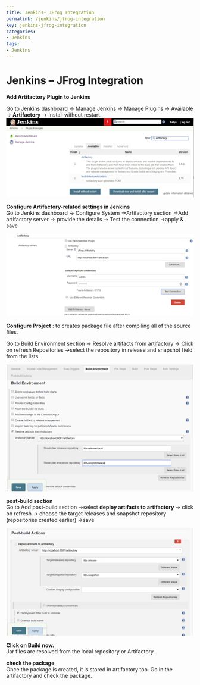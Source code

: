 ```yaml
---
title: Jenkins- JFrog Integration
permalink: /jenkins/jfrog-integration
key: jenkins-jfrog-integration
categories:
- Jenkins
tags:
- Jenkins
---
```


Jenkins – JFrog Integration
===========================

**Add Artifactory Plugin to Jenkins**

Go to Jenkins dashboard -\> Manage Jenkins -\> Manage Plugins -\> Available -\>
**Artifactory** -\> Install without restart.
![](media/eba32591d8010451d1eaf7f1b369dcd2.png)

**Configure Artifactory-related settings in Jenkins**  
Go to Jenkins dashboard -\> Configure System -\>Artifactory section -\>Add
artifactory server -\> provide the details -\> Test the connection -\>apply &
save

![](media/75cc82c80875a5447590ea03ffccfe00.png)

**Configure Project** : to creates package file after compiling all of the
source files.

Go to Build Environment section -\> Resolve artifacts from artifactory -\> Click
on refresh Repositories -\>select the repository in release and snapshot field
from the lists.

![](media/0f068c38e8e38d32dad95b531caadf02.png)

**post-build section**  
Go to Add post-build section -\>select **deploy artifacts to artifactory** -\>
click on refresh -\> choose the target releases and snapshot repository
(repositories created earlier) -\>save

![](media/1d41855cdc2ddc8f3098ad16358bbb64.png)

**Click on Build now.**  
Jar files are resolved from the local repository or Artifactory.

**check the package**  
Once the package is created, it is stored in artifactory too. Go in the
artifactory and check the package.

